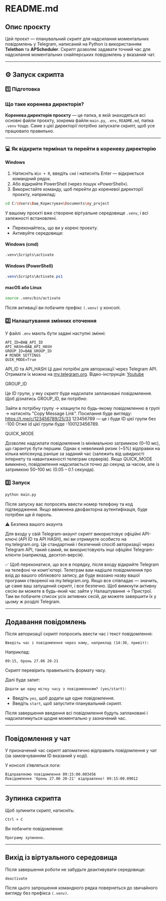 #  README.md

## Опис проєкту

Цей проєкт — планувальний скрипт для надсилання моментальних повідомлень у Telegram, написаний на Python із використанням **Telethon** та **APScheduler**. Скрипт дозволяє задавати точний час для надсилання моментальних снайперських повідомлень у вказаний чат.

---

## ⚙️ Запуск скрипта

### 1️⃣ Підготовка
### Що таке коренева директорія?

**Коренева директорія проєкту** — це папка, в якій знаходяться всі основні файли проєкту, зокрема файли `main.py`, `.env`, `README.md`, папка `.venv` тощо. Саме з цієї директорії потрібно запускати скрипт, щоб усе працювало правильно.

---

### 💻 Як відкрити термінал та перейти в кореневу директорію

#### Windows

1. Натисніть `Win + R`, введіть `cmd` і натисніть Enter — відкриється командний рядок.
2. Або відкрийте PowerShell (через пошук «PowerShell»).
3. Використайте команду, щоб перейти до кореневої директорії проєкту, наприклад:

```bash
cd C:\Users\Ваш_Користувач\Documents\my_project
```
У вашому проєкті вже створене віртуальне середовище `.venv`, і всі залежності встановлені.

* Переконайтесь, що ви у корені проєкту.
* Активуйте середовище:
#### Windows (cmd)

```bash
.venv\Scripts\activate
```

#### Windows (PowerShell)

```powershell
.venv\Scripts\Activate.ps1
```

#### macOS або Linux

```bash
source .venv/bin/activate
```

Після активації ви побачите префікс `(.venv)` у консолі.

### 2️⃣ Налаштування змінних оточення

У файлі `.env` мають бути задані наступні змінні:

```
API_ID=ВАШ_API_ID
API_HASH=ВАШ_API_HASH
GROUP_ID=ВАШ_GROUP_ID
# MINOR SETTINGS
QUIK_MODE=True
```

API_ID та API_HASH
Ці дані потрібні для авторизації через Telegram API. Отримати їх можна на [my.telegram.org](https://my.telegram.org).
Відео-інструкція: [Youtube](https://www.youtube.com/shorts/DtaShUUlxrs)

GROUP_ID

Це ID групи, у яку скрипт буде надсилати заплановані повідомлення. Щоб дізнатись GROUP_ID, ви потрібно:

Зайти в потрібну групу → клацнути по будь-якому повідомленню в групі → натисніть "Copy Message Link".
Посилання буде вигляду: https://t.me/c/123456789/25/33
123456789 — це і буде ID цієї групи без -100
Отже id цієї групи буде -100123456789.

QUICK_MODE

Дозволяє надсилати повідомлення із мінімальною затримкою (0–10 мс), що гарантує бути першим. Однак є невеликий ризик (~5%) відправки на кілька мілісекунд раніше за заданий час (залежить від швидкості інтернету та навантаженості телеграм серверів).
Якщо QUICK_MODE вимкнено, повідомлення надсилається точно до секунд за часом, але із затримкою 50–100 мс (0.05 – 0.1 секунда).
### 3️⃣ Запуск

```bash
python main.py
```

Після запуску вас попросять ввести номер телефону та код підтвердження. Якщо ввімкнена двофакторна аутентифікація, буде потрібен ще й пароль.

⚠️ Безпека вашого акаунта

Для входу у свій Telegram-акаунт скрипт використовує офіційні API-ключі (API ID та API HASH), які ви отримуєте особисто на my.telegram.org. Це стандартний і безпечний спосіб авторизації через Telegram API, такий самий, як використовують інші офіційні Telegram-клієнти (наприклад, десктоп-версія).

✅ Щоб переконатися, що все в порядку, після входу відкрийте Telegram на телефоні чи комп'ютері. Телеграм вам надішле повідомлення про вхід до вашого облікового запису, де буде вказано назву вашої програми створеної на my.telegram.org.
Якщо все співпадає — значить, це саме ваш запущений скрипт, і все безпечно.
Щоб вимкнути активну сесію ви можете в будь-який час зайти у Налаштування → Пристрої. Там ви побачите список усіх активних сесій, де можете завершити їх у цьому ж розділі Telegram.

---

## Додавання повідомлень

Після авторизації скрипт попросить ввести час і текст повідомлення:

```
Введіть час і повідомлення через кому, наприклад (14:30, привіт):
```

Наприклад:

```
09:15, бронь 27.06 20-21
```

Скрипт перевірить правильність формату часу.

Далі буде запит:

```
Додати ще одну мітку часу з повідомленням? (yes/start):
```

* Введіть `yes`, щоб додати ще одне повідомлення.
* Введіть `start`, щоб запустити планувальний скрипт.

Після завершення введення всі повідомлення будуть заплановані і надсилатимуться щодня моментально у зазначений час.

---

## Повідомлення у чат

У призначений час скрипт автоматично відправить повідомлення у чат (за замовчуванням ID вказаний у коді).

У консолі з’являться логи:

```
Відправляємо повідомлення 09:15:00.003456
Повідомлення 'бронь 27.06 20-21' відправлено! 09:15:00.09012
```

---

## Зупинка скрипта

Щоб зупинити скрипт, натисніть:

```
Ctrl + C
```

Ви побачите повідомлення:

```
Програму зупинено.
```

---

## Вихід із віртуального середовища

Після завершення роботи не забудьте деактивувати середовище:

```bash
deactivate
```

Після цього запрошення командного рядка повернеться до звичайного вигляду без префікса `(.venv)`.